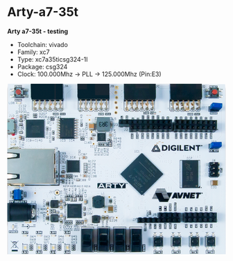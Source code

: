 # Arty-a7-35t
**Arty a7-35t - testing**

* Toolchain: vivado
* Family: xc7
* Type: xc7a35ticsg324-1l
* Package: csg324
* Clock: 100.000Mhz -> PLL -> 125.000Mhz (Pin:E3)

![board.png](board.png)

